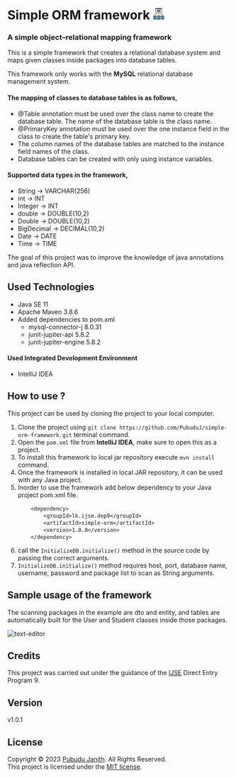 # Simple ORM framework <img src="asset/framework.png" alt="drawing" width="27px"/>

### A simple object–relational mapping framework

This is a simple framework that creates a relational database system and 
maps given classes inside packages into database tables.

This framework only works with the **MySQL** relational database management system.

#### The mapping of classes to database tables is as follows,

- @Table annotation must be used over the class name to create the database table. The name of the database table is the class name.
- @PrimaryKey annotation must be used over the one instance field in the class to create the table's primary key.
- The column names of the database tables are matched to the instance field names of the class.
- Database tables can be created with only using instance variables.

#### Supported data types in the framework,
- String -> VARCHAR(256)
- int -> INT
- Integer -> INT
- double -> DOUBLE(10,2)
- Double -> DOUBLE(10,2)
- BigDecimal -> DECIMAL(10,2)
- Date -> DATE
- Time -> TIME

The goal of this project was to improve the knowledge of java annotations and java reflection API.

## Used Technologies

- Java SE 11
- Apache Maven 3.8.6
- Added dependencies to pom.xml
    - mysql-connector-j 8.0.31
    - junit-jupiter-api 5.8.2
    - junit-jupiter-engine 5.8.2

#### Used Integrated Development Environment
- IntelliJ IDEA

## How to use ?
This project can be used by cloning the
project to your local computer.

1. Clone the project using `git clone https://github.com/PubuduJ/simple-orm-framework.git` terminal command.
2. Open the `pom.xml` file from **IntelliJ IDEA**, make sure to open this as a project.
3. To install this framework to local jar repository execute `mvn install` command.
4. Once the framework is installed in local JAR repository, it can be used with any Java project.
5. Inorder to use the framework add below dependency to your Java project pom.xml file.
    ```
        <dependency>
            <groupId>lk.ijse.dep9</groupId>
            <artifactId>simple-orm</artifactId>
            <version>1.0.0</version>
        </dependency>
   ```
6. call the `InitializeDB.initialize()` method in the source code by passing the correct arguments.
7. `InitializeDB.initialize()` method requires host, port, database name, username, password and package list to scan as String arguments.

## Sample usage of the framework

The scanning packages in the example are dto and entity, and tables are automatically built for the User and Student classes inside those packages.

<img src="asset/sample-demo.png" alt="text-editor" width="900px"/>

## Credits
This project was carried out under the guidance of the [IJSE](https://www.ijse.lk/) Direct Entry Program 9.

## Version
v1.0.1

## License
Copyright &copy; 2023 [Pubudu Janith](https://www.linkedin.com/in/pubudujanith94/). All Rights Reserved.<br>
This project is licensed under the [MIT license](LICENSE.txt).